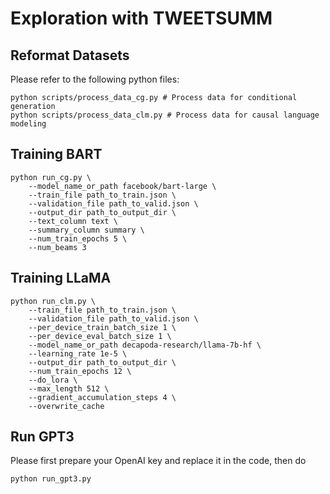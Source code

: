 # Exploration with TWEETSUMM

## Reformat Datasets
Please refer to the following python files:
```
python scripts/process_data_cg.py # Process data for conditional generation
python scripts/process_data_clm.py # Process data for causal language modeling
```

## Training BART
```
python run_cg.py \
    --model_name_or_path facebook/bart-large \
    --train_file path_to_train.json \
    --validation_file path_to_valid.json \
    --output_dir path_to_output_dir \
    --text_column text \
    --summary_column summary \
    --num_train_epochs 5 \
    --num_beams 3
```

## Training LLaMA
```
python run_clm.py \
    --train_file path_to_train.json \
    --validation_file path_to_valid.json \
    --per_device_train_batch_size 1 \
    --per_device_eval_batch_size 1 \
    --model_name_or_path decapoda-research/llama-7b-hf \
    --learning_rate 1e-5 \
    --output_dir path_to_output_dir \
    --num_train_epochs 12 \
    --do_lora \
    --max_length 512 \
    --gradient_accumulation_steps 4 \
    --overwrite_cache
```

## Run GPT3
Please first prepare your OpenAI key and replace it in the code, then do
```
python run_gpt3.py
```
